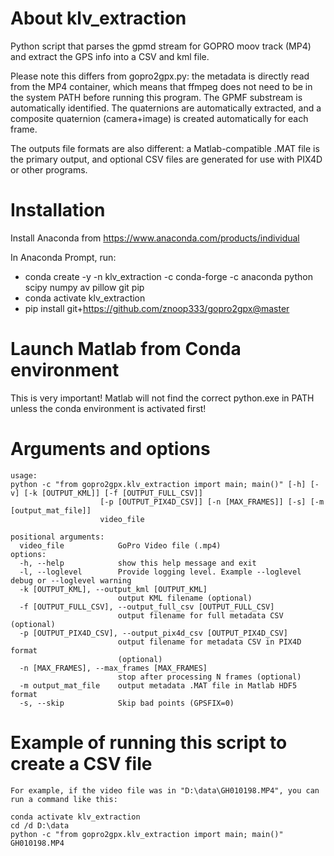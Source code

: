 # About klv_extraction

Python script that parses the gpmd stream for GOPRO moov track (MP4) and extract the GPS info into a CSV and kml file.  

Please note this differs from gopro2gpx.py: the metadata is directly read from the MP4 container, which means that ffmpeg does not need to be in the system PATH before running this program. The GPMF substream is automatically identified. The quaternions are automatically extracted, and a composite quaternion (camera+image) is created automatically for each frame. 

The outputs file formats are also different: a Matlab-compatible .MAT file is the primary output, and optional CSV files are generated for use with PIX4D or other programs.

# Installation

Install Anaconda from https://www.anaconda.com/products/individual

In Anaconda Prompt, run:
* conda create -y -n klv_extraction -c conda-forge -c anaconda    python scipy numpy av pillow git pip
* conda activate klv_extraction
* pip install git+https://github.com/znoop333/gopro2gpx@master

# Launch Matlab from Conda environment

This is very important! Matlab will not find the correct python.exe in PATH unless the conda environment is activated first!

# Arguments and options

```
usage: 
python -c "from gopro2gpx.klv_extraction import main; main()" [-h] [-v] [-k [OUTPUT_KML]] [-f [OUTPUT_FULL_CSV]]
                    [-p [OUTPUT_PIX4D_CSV]] [-n [MAX_FRAMES]] [-s] [-m [output_mat_file]]
                    video_file 

positional arguments:
  video_file            GoPro Video file (.mp4)
options:
  -h, --help            show this help message and exit
  -l, --loglevel        Provide logging level. Example --loglevel debug or --loglevel warning
  -k [OUTPUT_KML], --output_kml [OUTPUT_KML]
                        output KML filename (optional)
  -f [OUTPUT_FULL_CSV], --output_full_csv [OUTPUT_FULL_CSV]
                        output filename for full metadata CSV (optional)
  -p [OUTPUT_PIX4D_CSV], --output_pix4d_csv [OUTPUT_PIX4D_CSV]
                        output filename for metadata CSV in PIX4D format
                        (optional)
  -n [MAX_FRAMES], --max_frames [MAX_FRAMES]
                        stop after processing N frames (optional)
  -m output_mat_file    output metadata .MAT file in Matlab HDF5 format
  -s, --skip            Skip bad points (GPSFIX=0)
```  

# Example of running this script to create a CSV file

```  
For example, if the video file was in "D:\data\GH010198.MP4", you can run a command like this:

conda activate klv_extraction
cd /d D:\data
python -c "from gopro2gpx.klv_extraction import main; main()" GH010198.MP4 
```  




